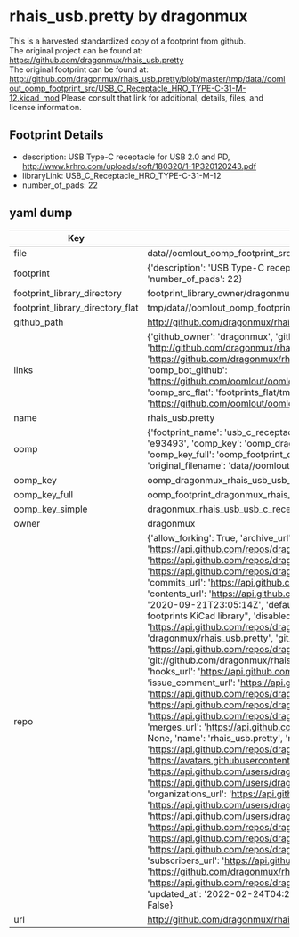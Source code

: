 # rhais_usb.pretty by dragonmux  
This is a harvested standardized copy of a footprint from github.  
The original project can be found at:  
https://github.com/dragonmux/rhais_usb.pretty  
The original footprint can be found at:
http://github.com/dragonmux/rhais_usb.pretty/blob/master/tmp/data//oomlout_oomp_footprint_src/USB_C_Receptacle_HRO_TYPE-C-31-M-12.kicad_mod
Please consult that link for additional, details, files, and license information.  
## Footprint Details
* description: USB Type-C receptacle for USB 2.0 and PD, http://www.krhro.com/uploads/soft/180320/1-1P320120243.pdf  
* libraryLink: USB_C_Receptacle_HRO_TYPE-C-31-M-12  
* number_of_pads: 22  
## yaml dump  
| Key | Value |  
| --- | --- |  
| file | data//oomlout_oomp_footprint_src/rhais_usb.pretty/USB_C_Receptacle_HRO_TYPE-C-31-M-12.kicad_mod |  
| footprint | {'description': 'USB Type-C receptacle for USB 2.0 and PD, http://www.krhro.com/uploads/soft/180320/1-1P320120243.pdf', 'libraryLink': 'USB_C_Receptacle_HRO_TYPE-C-31-M-12', 'number_of_pads': 22} |  
| footprint_library_directory | footprint_library_owner/dragonmux_rhais_usb.pretty |  
| footprint_library_directory_flat | tmp/data//oomlout_oomp_footprint_src/footprints_flat/dragonmux_rhais_usb_usb_c_receptacle_hro_type_c_31_m_12/working |  
| github_path | http://github.com/dragonmux/rhais_usb.pretty/blob/master/tmp/data//oomlout_oomp_footprint_src/USB_C_Receptacle_HRO_TYPE-C-31-M-12.kicad_mod |  
| links | {'github_owner': 'dragonmux', 'github_repo_name': 'rhais_usb.pretty', 'github_src': 'http://github.com/dragonmux/rhais_usb.pretty/blob/master/tmp/data//oomlout_oomp_footprint_src/USB_C_Receptacle_HRO_TYPE-C-31-M-12.kicad_mod', 'github_src_repo': 'https://github.com/dragonmux/rhais_usb.pretty', 'oomp_bot': 'tmp/data//oomlout_oomp_footprint_src/footprints/dragonmux_rhais_usb_usb_c_receptacle_hro_type_c_31_m_12/working', 'oomp_bot_github': 'https://github.com/oomlout/oomlout_oomp_footprint_bot/tree/main/tmp/data//oomlout_oomp_footprint_src/footprints/dragonmux_rhais_usb_usb_c_receptacle_hro_type_c_31_m_12/working', 'oomp_src_flat': 'footprints_flat/tmp/data//oomlout_oomp_footprint_src/footprints_flat/dragonmux_rhais_usb_usb_c_receptacle_hro_type_c_31_m_12/working', 'oomp_src_flat_github': 'https://github.com/oomlout/oomlout_oomp_footprint_src/tree/main/tmp/data//oomlout_oomp_footprint_src/footprints_flat/dragonmux_rhais_usb_usb_c_receptacle_hro_type_c_31_m_12/working'} |  
| name | rhais_usb.pretty |  
| oomp | {'footprint_name': 'usb_c_receptacle_hro_type_c_31_m_12', 'library_name': 'rhais_usb', 'md5': 'e9349341d736a180169ca40c8c71d69a', 'md5_10': 'e9349341d7', 'md5_5': 'e9349', 'md5_6': 'e93493', 'oomp_key': 'oomp_dragonmux_rhais_usb_usb_c_receptacle_hro_type_c_31_m_12', 'oomp_key_extra': 'oomp_footprint_dragonmux_rhais_usb_usb_c_receptacle_hro_type_c_31_m_12', 'oomp_key_full': 'oomp_footprint_dragonmux_rhais_usb_usb_c_receptacle_hro_type_c_31_m_12_e93493', 'oomp_key_simple': 'dragonmux_rhais_usb_usb_c_receptacle_hro_type_c_31_m_12', 'original_filename': 'data//oomlout_oomp_footprint_src/rhais_usb.pretty/USB_C_Receptacle_HRO_TYPE-C-31-M-12.kicad_mod', 'owner_name': 'dragonmux'} |  
| oomp_key | oomp_dragonmux_rhais_usb_usb_c_receptacle_hro_type_c_31_m_12 |  
| oomp_key_full | oomp_footprint_dragonmux_rhais_usb_usb_c_receptacle_hro_type_c_31_m_12 |  
| oomp_key_simple | dragonmux_rhais_usb_usb_c_receptacle_hro_type_c_31_m_12 |  
| owner | dragonmux |  
| repo | {'allow_forking': True, 'archive_url': 'https://api.github.com/repos/dragonmux/rhais_usb.pretty/{archive_format}{/ref}', 'archived': False, 'assignees_url': 'https://api.github.com/repos/dragonmux/rhais_usb.pretty/assignees{/user}', 'blobs_url': 'https://api.github.com/repos/dragonmux/rhais_usb.pretty/git/blobs{/sha}', 'branches_url': 'https://api.github.com/repos/dragonmux/rhais_usb.pretty/branches{/branch}', 'clone_url': 'https://github.com/dragonmux/rhais_usb.pretty.git', 'collaborators_url': 'https://api.github.com/repos/dragonmux/rhais_usb.pretty/collaborators{/collaborator}', 'comments_url': 'https://api.github.com/repos/dragonmux/rhais_usb.pretty/comments{/number}', 'commits_url': 'https://api.github.com/repos/dragonmux/rhais_usb.pretty/commits{/sha}', 'compare_url': 'https://api.github.com/repos/dragonmux/rhais_usb.pretty/compare/{base}...{head}', 'contents_url': 'https://api.github.com/repos/dragonmux/rhais_usb.pretty/contents/{+path}', 'contributors_url': 'https://api.github.com/repos/dragonmux/rhais_usb.pretty/contributors', 'created_at': '2020-09-21T23:05:14Z', 'default_branch': 'main', 'deployments_url': 'https://api.github.com/repos/dragonmux/rhais_usb.pretty/deployments', 'description': "DX-MON's USB connector footprints KiCad library", 'disabled': False, 'downloads_url': 'https://api.github.com/repos/dragonmux/rhais_usb.pretty/downloads', 'events_url': 'https://api.github.com/repos/dragonmux/rhais_usb.pretty/events', 'fork': False, 'forks': 0, 'forks_count': 0, 'forks_url': 'https://api.github.com/repos/dragonmux/rhais_usb.pretty/forks', 'full_name': 'dragonmux/rhais_usb.pretty', 'git_commits_url': 'https://api.github.com/repos/dragonmux/rhais_usb.pretty/git/commits{/sha}', 'git_refs_url': 'https://api.github.com/repos/dragonmux/rhais_usb.pretty/git/refs{/sha}', 'git_tags_url': 'https://api.github.com/repos/dragonmux/rhais_usb.pretty/git/tags{/sha}', 'git_url': 'git://github.com/dragonmux/rhais_usb.pretty.git', 'has_discussions': False, 'has_downloads': True, 'has_issues': True, 'has_pages': False, 'has_projects': True, 'has_wiki': True, 'homepage': '', 'hooks_url': 'https://api.github.com/repos/dragonmux/rhais_usb.pretty/hooks', 'html_url': 'https://github.com/dragonmux/rhais_usb.pretty', 'id': 297481028, 'is_template': False, 'issue_comment_url': 'https://api.github.com/repos/dragonmux/rhais_usb.pretty/issues/comments{/number}', 'issue_events_url': 'https://api.github.com/repos/dragonmux/rhais_usb.pretty/issues/events{/number}', 'issues_url': 'https://api.github.com/repos/dragonmux/rhais_usb.pretty/issues{/number}', 'keys_url': 'https://api.github.com/repos/dragonmux/rhais_usb.pretty/keys{/key_id}', 'labels_url': 'https://api.github.com/repos/dragonmux/rhais_usb.pretty/labels{/name}', 'language': None, 'languages_url': 'https://api.github.com/repos/dragonmux/rhais_usb.pretty/languages', 'license': {'key': 'other', 'name': 'Other', 'node_id': 'MDc6TGljZW5zZTA=', 'spdx_id': 'NOASSERTION', 'url': None}, 'merges_url': 'https://api.github.com/repos/dragonmux/rhais_usb.pretty/merges', 'milestones_url': 'https://api.github.com/repos/dragonmux/rhais_usb.pretty/milestones{/number}', 'mirror_url': None, 'name': 'rhais_usb.pretty', 'network_count': 0, 'node_id': 'MDEwOlJlcG9zaXRvcnkyOTc0ODEwMjg=', 'notifications_url': 'https://api.github.com/repos/dragonmux/rhais_usb.pretty/notifications{?since,all,participating}', 'open_issues': 0, 'open_issues_count': 0, 'owner': {'avatar_url': 'https://avatars.githubusercontent.com/u/691140?v=4', 'events_url': 'https://api.github.com/users/dragonmux/events{/privacy}', 'followers_url': 'https://api.github.com/users/dragonmux/followers', 'following_url': 'https://api.github.com/users/dragonmux/following{/other_user}', 'gists_url': 'https://api.github.com/users/dragonmux/gists{/gist_id}', 'gravatar_id': '', 'html_url': 'https://github.com/dragonmux', 'id': 691140, 'login': 'dragonmux', 'node_id': 'MDQ6VXNlcjY5MTE0MA==', 'organizations_url': 'https://api.github.com/users/dragonmux/orgs', 'received_events_url': 'https://api.github.com/users/dragonmux/received_events', 'repos_url': 'https://api.github.com/users/dragonmux/repos', 'site_admin': False, 'starred_url': 'https://api.github.com/users/dragonmux/starred{/owner}{/repo}', 'subscriptions_url': 'https://api.github.com/users/dragonmux/subscriptions', 'type': 'User', 'url': 'https://api.github.com/users/dragonmux'}, 'private': False, 'pulls_url': 'https://api.github.com/repos/dragonmux/rhais_usb.pretty/pulls{/number}', 'pushed_at': '2022-02-24T14:57:50Z', 'releases_url': 'https://api.github.com/repos/dragonmux/rhais_usb.pretty/releases{/id}', 'size': 19, 'ssh_url': 'git@github.com:dragonmux/rhais_usb.pretty.git', 'stargazers_count': 0, 'stargazers_url': 'https://api.github.com/repos/dragonmux/rhais_usb.pretty/stargazers', 'statuses_url': 'https://api.github.com/repos/dragonmux/rhais_usb.pretty/statuses/{sha}', 'subscribers_count': 1, 'subscribers_url': 'https://api.github.com/repos/dragonmux/rhais_usb.pretty/subscribers', 'subscription_url': 'https://api.github.com/repos/dragonmux/rhais_usb.pretty/subscription', 'svn_url': 'https://github.com/dragonmux/rhais_usb.pretty', 'tags_url': 'https://api.github.com/repos/dragonmux/rhais_usb.pretty/tags', 'teams_url': 'https://api.github.com/repos/dragonmux/rhais_usb.pretty/teams', 'temp_clone_token': None, 'topics': [], 'trees_url': 'https://api.github.com/repos/dragonmux/rhais_usb.pretty/git/trees{/sha}', 'updated_at': '2022-02-24T04:25:13Z', 'url': 'https://api.github.com/repos/dragonmux/rhais_usb.pretty', 'visibility': 'public', 'watchers': 0, 'watchers_count': 0, 'web_commit_signoff_required': False} |  
| url | http://github.com/dragonmux/rhais_usb.pretty |  

